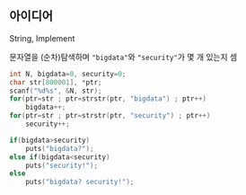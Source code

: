 ## 아이디어
String, Implement

문자열을 (순차)탐색하며 `"bigdata"`와 `"security"`가 몇 개 있는지 셈
```c
int N, bigdata=0, security=0;
char str[800001], *ptr;
scanf("%d%s", &N, str);
for(ptr=str ; ptr=strstr(ptr, "bigdata") ; ptr++)
	bigdata++;
for(ptr=str ; ptr=strstr(ptr, "security") ; ptr++)
	security++;

if(bigdata>security)
	puts("bigdata?");
else if(bigdata<security)
	puts("security!");
else
	puts("bigdata? security!");
```